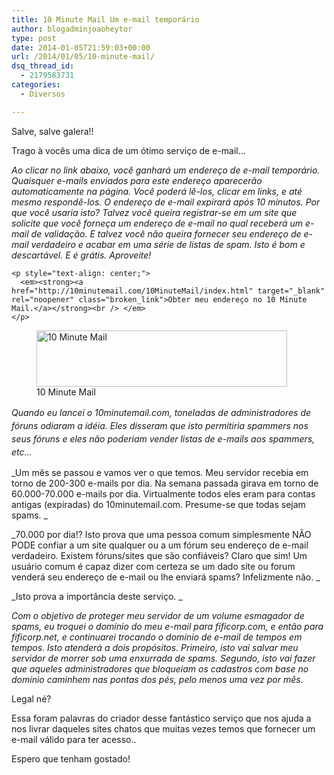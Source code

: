 ```yaml
---
title: 10 Minute Mail Um e-mail temporário
author: blogadminjoaoheytor
type: post
date: 2014-01-05T21:59:03+00:00
url: /2014/01/05/10-minute-mail/
dsq_thread_id:
  - 2179583731
categories:
  - Diversos

---
```

Salve, salve galera!!

Trago à vocês uma dica de um ótimo serviço de e-mail&#8230;

<div id="row250">
  <div id="leftpart">
    <p>
      <em>Ao clicar no link abaixo, você ganhará um endereço de e-mail temporário. Quaisquer e-mails enviados para este endereço aparecerão automaticamente na página. Você poderá lê-los, clicar em links, e até mesmo respondê-los. O endereço de e-mail expirará após 10 minutos. </em><em>Por que você usaria isto? Talvez você queira registrar-se em um site que solicite que você forneça um endereço de e-mail no qual receberá um e-mail de validação. E talvez você não queira fornecer seu endereço de e-mail verdadeiro e acabar em uma série de listas de spam. Isto é bom e descartável. E é grátis. Aproveite! </em>
    </p>
    
    <p style="text-align: center;">
      <em><strong><a href="http://10minutemail.com/10MinuteMail/index.html" target="_blank" rel="noopener" class="broken_link">Obter meu endereço no 10 Minute Mail.</a></strong><br /> </em>
    </p>
  </div>
  
  <div id="rightblock">
    <figure id="attachment_1204" aria-describedby="caption-attachment-1204" style="width: 401px" class="wp-caption aligncenter"><a href="http://10minutemail.com/10MinuteMail/index.html" target="_blank" rel="noopener" class="broken_link"><img loading="lazy" class="size-full wp-image-1204" src="https://www.joaoheytor.com/wp-content/uploads/2014/01/10minmail.png" alt="10 Minute Mail" width="401" height="90" srcset="https://www.joaoheytor.com/wp-content/uploads/2014/01/10minmail.png 401w, https://www.joaoheytor.com/wp-content/uploads/2014/01/10minmail-300x67.png 300w" sizes="(max-width: 401px) 100vw, 401px" /></a><figcaption id="caption-attachment-1204" class="wp-caption-text">10 Minute Mail</figcaption></figure>
  </div>
</div>

<div>
  <em><span style="line-height: 1.5em;">Quando eu lancei o 10minutemail.com, toneladas de administradores de fóruns odiaram a idéia. Eles disseram que isto permitiria spammers nos seus fóruns e eles não poderiam vender listas de e-mails aos spammers, etc&#8230; </span></em>
</div>

_Um mês se passou e vamos ver o que temos. Meu servidor recebia em torno de 200-300 e-mails por dia. Na semana passada girava em torno de 60.000-70.000 e-mails por dia. Virtualmente todos eles eram para contas antigas (expiradas) do 10minutemail.com. Presume-se que todas sejam spams. _

_70.000 por dia!? Isto prova que uma pessoa comum simplesmente NÂO PODE confiar a um site qualquer ou a um fórum seu endereço de e-mail verdadeiro. Existem fóruns/sites que são confiáveis? Claro que sim! Um usuário comum é capaz dizer com certeza se um dado site ou forum venderá seu endereço de e-mail ou lhe enviará spams? Infelizmente não. _

_Isto prova a importância deste serviço. _

_Com o objetivo de proteger meu servidor de um volume esmagador de spams, eu troquei o domínio do meu e-mail para fificorp.com, e então para fificorp.net, e continuarei trocando o domínio de e-mail de tempos em tempos. Isto atenderá a dois propósitos. Primeiro, isto vai salvar meu servidor de morrer sob uma enxurrada de spams. Segundo, isto vai fazer que aqueles administradores que bloqueiam os cadastros com base no domínio caminhem nas pontas dos pés, pelo menos uma vez por mês._

Legal né?

Essa foram palavras do criador desse fantástico serviço que nos ajuda a nos livrar daqueles sites chatos que muitas vezes temos que fornecer um e-mail válido para ter acesso..

Espero que tenham gostado!